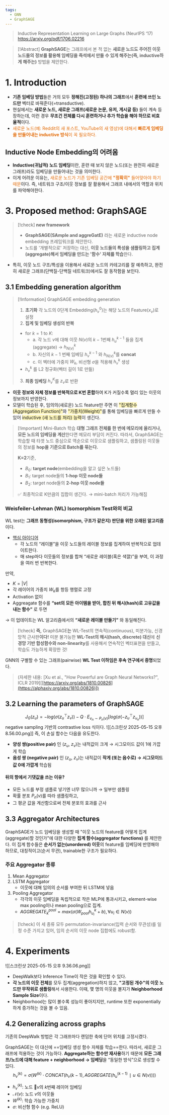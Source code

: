 ```yaml
---
tags:
  - GNN
  - GraphSAGE
---
```




> Inductive Representation Learning on Large Graphs (NeurIPS ‘17) <br>
> https://arxiv.org/pdf/1706.02216

> [!Abstract] 
> **GraphSAGE**는 그래프에서 본 적 없는 **새로운 노드도 주어진 이웃 노드들의 정보를 활용해 임베딩을 즉석에서 만들 수 있게 해주는(즉, inductive하게 해주는)** 방법을 제안한다. 

# 1. Introduction
- **기존 임베딩 방법**들은 거의 모두 **정해진(고정된) 하나의 그래프**에서 **훈련에 쓰인 노드만** 벡터로 바꿔준다(=transductive).
- 현실에서는 **새로운 노드, 새로운 그래프(새로운 논문, 유저, 게시글 등)** 들이 계속 등장하는데, 이런 경우 **무조건 전체를 다시 훈련하거나 추가 학습을 해야 하므로 비효율적**이다. 
- <font color="#e36c09">새로운 노드(예: Reddit의 새 포스트, YouTube의 새 영상)에 대해서 <b>빠르게 임베딩을 만들어내는 inductive 방식</b>이 꼭 필요하다.</font>

## Inductive Node Embedding의 어려움
- **Inductive(귀납적) 노드 임베딩**이란, 훈련 때 보지 않은 노드(또는 완전히 새로운 그래프)라도 임베딩을 만들어내는 것을 의미한다. 
- 이게 어려운 이유는, <font color="#e36c09">새로운 노드가 기존 임베딩 공간에 <b>"정확히"</b> 들어맞아야 하기 때문</font>이다. 즉, 네트워크 구조/이웃 정보를 잘 활용해서 그래프 내에서의 역할과 위치를 파악해야한다. 

# 3. Proposed method: GraphSAGE
> [!check] **new framework**
> - **GraphSAGE(SAmple and aggreGatE)** 라는 새로운 inductive node embedding 프레임워크를 제안한다. 
> - 노드를 '개별적으로' 저장하는 대신, **이웃 노드들의 특성을 샘플링하고 집계(aggregate)해서 임베딩을 만드는 '함수' 자체를 학습**한다. 

- 특히, 이웃 노드 구조/특성을 이용해서 새로운 노드의 카테고리를 잘 예측하고, 완전히 새로운 그래프(단백질-단백질 네트워크)에서도 잘 동작함을 보인다. 

## 3.1 Embedding generation algorithm 
> [!Information] GraphSAGE embedding generation
> 1. **초기화**
> 	각 노드의 0단계 Embedding($h^0_v$)는 해당 노드의 Feature($x_v$)로 설정
> 2. **집계 및 임베딩 생성의 반복**
> 	- for $k=1$ to $K$:
> 		- a. 각 노드 $v$에 대해 이웃 $N(v)$의 $k-1$번째 $h^{k-1}_u$ 들을 집계(aggregate) →  $h^k_{N(v)}$   
> 		- b. 자신의 $k-1$ 번째 임베딩 $h^{k-1}_v$ 와 $h^k_{N(v)}$를 **concat**  
> 		- c. 이 벡터에 가중치 $W_k$, 비선형 $\sigma$을 적용해 $h^k_v$ 생성
> 	- $h^k_v$ 를 L2 정규화(벡터 길이 1로 만듦)
> 3. **최종 임베딩**
> 	$h^K_v$를 $z_v$로 반환

- **이웃 정보와 자체 정보를 반복적으로 K번 혼합**하여 K가 커질수록 멀리 있는 이웃의 정보까지 반영한다. 
- 모델이 학습된 후, 임의의(새로운) 노드 feature만 주면 이 <span style="background:rgba(255, 238, 131, 0.55)">"집계함수(Aggregation Function)"</span>와 <span style="background:rgba(255, 238, 131, 0.55)">"가중치(Weight)"</span>를 통해 임베딩을 빠르게 만들 수 있어 <span style="background:rgba(255, 238, 131, 0.55)">inductive (새 노드를 처리) 능력</span>이 생긴다. 


> [!important] Mini-Batch 학습
> **대형 그래프 전체를 한 번에 메모리에 올리거나, 모든 노드의 임베딩을 계산**한다면 메모리 부담이 커진다. 
> 따라서, GraphSAGE는 학습할 때 타겟 노드 중심으로 역순으로 이웃으로 샘플링하고, 샘플링된 이웃들의 정보를 **hop을 기준으로 Batch를 묶는다.** 
> 
> **K=2**기준,
> - $B_0$: **target node**(embedding을 알고 싶은 노드들)
> - $B_1$: target node들의 **1-hop 이웃 node들**
> - $B_2$: target node들의 **2-hop 이웃 node들** 
> 
> ✅ 최종적으로 K만큼의 집합이 생긴다. → mini-batch 처리가 가능해짐

### Weisfeiler-Lehman (WL) Isomorphism Test와의 비교
WL test는 **그래프 동형성(isomorphism, 구조가 같은지) 판단을 위한 오래된 알고리즘**이다. 
- <u>핵심 아이디어</u>
	- 각 노드의 “레이블”을 이웃 노드들의 레이블 정보를 집계하여 반복적으로 업데이트한다. 
	- 매 step마다 이웃들의 정보를 합쳐 “새로운 레이블(혹은 색깔)”을 부여, 이 과정을 여러 번 반복한다. 

만약, 
- $K=|V|$
- 각 레이어의 가중치 $W_k$를 항등 행렬로 고정
- Activation 없이
- Aggreagate 함수를 **“set의 모든 아이템을 받아, 합친 뒤 해시(hash)로 고유값을 내는 함수”** 로 두면

→ 이 업데이트는 WL 알고리즘에서의 **“새로운 레이블 만들기”** 와 동일해진다. 

> [!check] **즉,** GraphSAGE**는** WL-Test의 연속적(continuous), 미분가능, 신경망적 근사판**이다!**
> 미분 불가능한 **WL-Test의 해시(hash, discrete) 대신**에 **신경망 기반 합성함수와 non-linearity**를 사용해서 연속적인 벡터표현을 만들고, 학습도 가능하게 확장한 것!


GNN의 구별할 수 있는 그래프(pairwise) **WL Test 이하임은 후속 연구에서 증명**되었다. 
> (자세한 내용: [Xu et al., "How Powerful are Graph Neural Networks?", ICLR 2019][[https://arxiv.org/abs/1810.00826](https://alphaxiv.org/abs/1810.00826)])

## 3.2 Learning the parameters of GraphSAGE
$$
J_G​(z_u​)=−log(σ(z_u^⊤​z_v​))−Q⋅E_{{v_n​}∼{P_n​(v)}}​[log(σ(−z_u^⊤​z_{v_n}​​))]
$$
negative sampling 기반의 contrastive loss 식이다. 
![[스크린샷 2025-05-15 오후 8.56.00.png]]
즉, 이 손실 함수는 다음을 유도한다. 
- **양성 쌍(positive pair)** 인 ($z_u$, $z_v$)는 내적값이 크게 → 시그모이드 값이 1에 가깝게 학습
- **음성 쌍 (negative pair)** 인 ($z_u$, $z_v$)는 내적값이 **작게 (또는 음수로) → 시그모이드 값 0에 가깝게** 학습됨

#### 뒤의 항에서 기댓값을 쓰는 이유?
- 모든 노드를 부정 샘플로 넣기엔 너무 많으니까 → 일부만 샘플링
- 확률 분포 $P_n(v)$를 따라 샘플링하고,
- 그 평균 값을 계산함으로써 전체 분포의 효과를 근사

## 3.3 Aggregator Architectures
GraphSAGE가 노드 임베딩을 생성할 때 "이웃 노드의 feature를 어떻게 집계(aggregate)할 것인가"에 대한 다양한 **집계 함수(aggregator functions)** 를 제안한다. 이 집계 함수들은 **순서가 없는(unordered) 이웃**의 feature를 임베딩에 반영해야 하므로, 대칭적이고(순서 무관), trainable한 구조가 필요하다. 
### 주요 Aggregator 종류
1. Mean Aggregator
2. LSTM Aggregator 
	- 이웃에 대해 임의의 순서를 부여한 뒤 LSTM에 넣음
3. Pooling Aggregator 
	- 각각의 이웃 임베딩을 독립적으로 작은 MLP에 통과시키고, element-wise max pooling이나 mean pooling으로 집계. 
	- $AGGREGATE^{pool}_k = max({σ(W_{pool}h^k_{u_i} + b) , ∀u_i ∈ N(v)})$

> [!check] 
> 이 세 종류 모두 permutation-invariance(입력 순서와 무관성)를 일정 수준 가지고 있어, 임의 순서의 이웃 node 집합에도 robust함.

# 4. Experiments
![[스크린샷 2025-05-15 오후 9.36.06.png]]
- DeepWalk보다 Inference Time이 작은 것을 확인할 수 있다. 
- **각 노드의 이웃 전체**를 모두 집계(aggregation)하지 않고, **"고정된 개수"의 이웃 노드만 무작위로 샘플링**해서 사용한다. 이때, 몇 명의 이웃을 볼지가 **Neighborhood Sample Size**이다. 
- Neighborhood는 많이 볼수록 성능이 좋아지지만, runtime 또한 exponentially하게 증가하는 것을 볼 수 있음. 

## 4.2 Generalizing across graphs
기존의 DeepWalk 방법은
각 그래프마다 랜덤한 축에 단어 위치를 고정시켰다. 

GraphSAGE는 이 대신에 ==임베딩 생성 함수 자체를 학습==한다. 
따라서, 새로운 그래프에 적용하는 것이 가능하다. **Aggregate하는 함수만 재사용**하기 때문에 **모든 그래프/노드에 대해 feature + neighborhood → 임베딩**을 “동일한 방식”으로 생성할 수 있다. 
$$
h_v^{(k)}​=σ(W^{(k)}⋅CONCAT(h_v{(k−1)}​,AGGREGATE({h_u^{(k−1)}​∣u∈N(v)})))
$$
- $h_v^{(k)}$​: 노드 $v$의 $k$번째 레이어 임베딩
- $\mathcal{N}(v)$: 노드 $v$의 이웃들
- $W^{(k)}$: 학습 가능한 가중치
- $\sigma$: 비선형 함수 (e.g. ReLU)